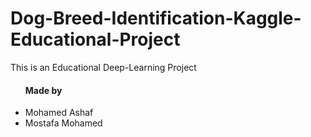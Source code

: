 # Dog-Breed-Identification-Kaggle-Educational-Project
This is an Educational Deep-Learning Project

<ul>
    <h4>Made by</h4>
<li>Mohamed Ashaf</li>
<li>Mostafa Mohamed </li>
</ul>
